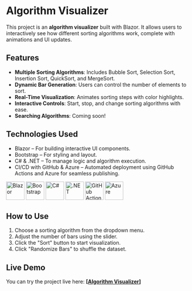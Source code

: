 # Algorithm Visualizer

This project is an **algorithm visualizer** built with Blazor. It allows users to interactively see how different sorting algorithms work, complete with animations and UI updates.

## Features
- **Multiple Sorting Algorithms**: Includes Bubble Sort, Selection Sort, Insertion Sort, QuickSort, and MergeSort.
- **Dynamic Bar Generation**: Users can control the number of elements to sort.
- **Real-Time Visualization**: Animates sorting steps with color highlights.
- **Interactive Controls**: Start, stop, and change sorting algorithms with ease.
- **Searching Algorithms**: Coming soon!

## Technologies Used
- Blazor – For building interactive UI components.
- Bootstrap – For styling and layout.
- C# & .NET – To manage logic and algorithm execution.
- CI/CD with GitHub & Azure – Automated deployment using GitHub Actions and Azure for seamless publishing.

<p align="left">
  <img src="https://cdn.jsdelivr.net/gh/devicons/devicon/icons/blazor/blazor-original.svg" width="50px" alt="Blazor"/> 
  <img src="https://cdn.jsdelivr.net/gh/devicons/devicon/icons/bootstrap/bootstrap-original.svg" width="50px" alt="Bootstrap" />
  <img src="https://cdn.jsdelivr.net/gh/devicons/devicon/icons/csharp/csharp-original.svg" width="50px" alt="C#" />
  <img src="https://cdn.jsdelivr.net/gh/devicons/devicon/icons/dot-net/dot-net-original.svg" width="50px" alt=".NET" />
  <img src="https://cdn.jsdelivr.net/gh/devicons/devicon/icons/github/github-original.svg" width="50px" alt="GitHub Actions" />
  <img src="https://cdn.jsdelivr.net/gh/devicons/devicon/icons/azure/azure-original.svg" width="50px" alt="Azure" />
</p>


## How to Use
1. Choose a sorting algorithm from the dropdown menu.
2. Adjust the number of bars using the slider.
3. Click the "Sort" button to start visualization.
4. Click "Randomize Bars" to shuffle the dataset.

## Live Demo
You can try the project live here: **[[Algorithm Visualizer](https://red-coast-06428c910.6.azurestaticapps.net/)]**
